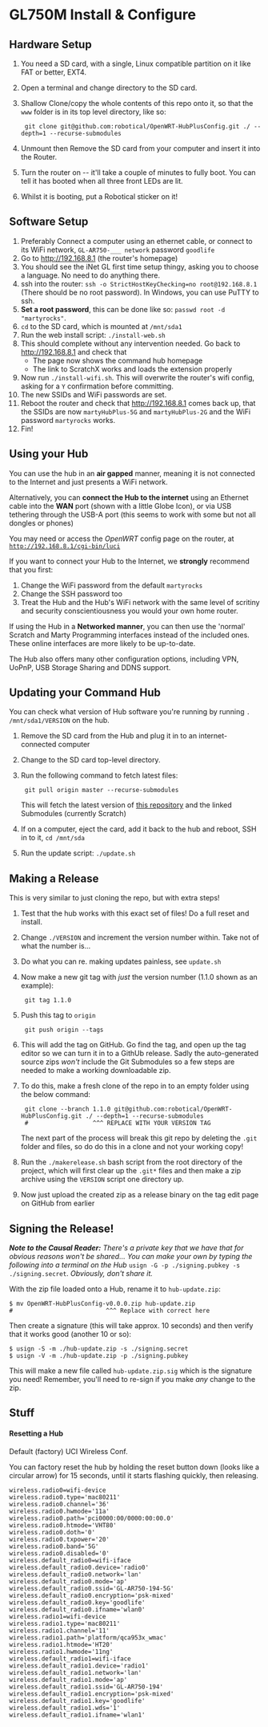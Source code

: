 GL750M Install & Configure
===

Hardware Setup
---

1. You need a SD card, with a single, Linux compatible partition on it like FAT or better, EXT4.
2. Open a terminal and change directory to the SD card.
3. Shallow Clone/copy the whole contents of this repo onto it, so that the `www` folder is in its
   top level directory, like so:

        git clone git@github.com:robotical/OpenWRT-HubPlusConfig.git ./ --depth=1 --recurse-submodules

4. Unmount then Remove the SD card from your computer and insert it into the Router.
5. Turn the router on -- it'll take a couple of minutes to fully boot. You can tell it has booted
   when all three front LEDs are lit.
6. Whilst it is booting, put a Robotical sticker on it!


Software Setup
---

1. Preferably Connect a computer using an ethernet cable, or connect to its WiFi network,
   `GL-AR750-___ network` password `goodlife`
2. Go to http://192.168.8.1 (the router's homepage)
3. You should see the iNet GL first time setup thingy, asking you to choose a language. No need
   to do anything there.
4. ssh into the router: `ssh -o StrictHostKeyChecking=no root@192.168.8.1` (There should be no
   root password). In Windows, you can use PuTTY to ssh.
5. **Set a root password**, this can be done like so: `passwd root -d "martyrocks"`.
6. `cd` to the SD card, which is mounted at `/mnt/sda1`
7. Run the web install script: `./install-web.sh`
8. This should complete without any intervention needed. Go back to http://192.168.8.1 and check that
   * The page now shows the command hub homepage
   * The link to ScratchX works and loads the extension properly
9. Now run `./install-wifi.sh`. This will overwrite the router's wifi config, asking for a `Y`
   confirmation before committing.
10. The new SSIDs and WiFi passwords are set.
11. Reboot the router and check that http://192.168.8.1 comes back up, that the SSIDs are now
    `martyHubPlus-5G` and `martyHubPlus-2G` and the WiFi password `martyrocks` works. 
12. Fin!


Using your Hub
--------------

You can use the hub in an **air gapped** manner, meaning it is not connected to the Internet
and just presents a WiFi network.

Alternatively, you can **connect the Hub to the internet** using an Ethernet cable into the **WAN** port
(shown with a little Globe Icon), or via USB tethering through the USB-A port (this seems to work with
some but not all dongles or phones)

You may need or access the *OpenWRT* config page on the router, at
[`http://192.168.8.1/cgi-bin/luci`](http://192.168.8.1/cgi-bin/luci)

If you want to connect your Hub to the Internet, we **strongly** recommend that you first:

1. Change the WiFi password from the default `martyrocks`
2. Change the SSH password too
3. Treat the Hub and the Hub's WiFi network with the same level of scritiny and security
   conscientiousness you would your own home router.

If using the Hub in a **Networked manner**, you can then use the 'normal' Scratch and Marty Programming
interfaces instead of the included ones. These online interfaces are more likely to be up-to-date.

The Hub also offers many other configuration options, including VPN, UoPnP, USB Storage Sharing and
DDNS support.


Updating your Command Hub
-------------------------

You can check what version of Hub software you're running by running `. /mnt/sda1/VERSION` on the hub.

1. Remove the SD card from the Hub and plug it in to an internet-connected computer
2. Change to the SD card top-level directory. 
3. Run the following command to fetch latest files:

        git pull origin master --recurse-submodules

    This will fetch the latest version of
    [this repository](https://github.com/robotical/OpenWRT-HubPlusConfig)
    and the linked Submodules (currently Scratch)
4. If on a computer, eject the card, add it back to the hub and reboot, SSH in to it, `cd /mnt/sda`
4. Run the update script: `./update.sh`


Making a Release
----------------

This is very similar to just cloning the repo, but with extra steps!

1. Test that the hub works with this exact set of files! Do a full reset and install.
2. Change `./VERSION` and increment the version number within. Take not of what the number is...
3. Do what you can re. making updates painless, see `update.sh`
4. Now make a new git tag with *just* the version number (1.1.0 shown as an example):

        git tag 1.1.0

5. Push this tag to `origin`

        git push origin --tags

6. This will add the tag on GitHub. Go find the tag, and open up the tag editor so we can turn
   it in to a GithUb release. Sadly the auto-generated source zips *won't* include the Git Submodules
   so a few steps are needed to make a working downloadable zip.
7. To do this, make a fresh clone of the repo in to an empty folder using the below command:

        git clone --branch 1.1.0 git@github.com:robotical/OpenWRT-HubPlusConfig.git ./ --depth=1 --recurse-submodules
        #                  ^^^ REPLACE WITH YOUR VERSION TAG

   The next part of the process will break this git repo by deleting the `.git` folder and files,
   so do do this in a clone and not your working copy!

8. Run the `./makerelease.sh` bash script from the root directory of the project, which will first
   clear up the `.git*` files and then make a zip archive using the `VERSION` script one directory up.

9. Now just upload the created zip as a release binary on the tag edit page
   on GitHub from earlier


Signing the Release!
--------------------

***Note to the Causal Reader:** There's a private key that we have that for obvious
reasons won't be shared... You can make your own by typing the following into a terminal
on the Hub* `usign -G -p ./signing.pubkey -s ./signing.secret`. *Obviously, don't share it.*


With the zip file loaded onto a Hub, rename it to `hub-update.zip`:

```
$ mv OpenWRT-HubPlusConfig-v0.0.0.zip hub-update.zip
#                          ^^^ Replace with correct here
```

Then create a signature (this will take approx. 10 seconds) and then verify that it
works good (another 10 or so):

```
$ usign -S -m ./hub-update.zip -s ./signing.secret
$ usign -V -m ./hub-update.zip -p ./signing.pubkey
```

This will make a new file called `hub-update.zip.sig` which is the signature you need!
Remember, you'll need to re-sign if you make *any* change to the zip.


Stuff
---

#### Resetting a Hub

Default (factory) UCI Wireless Conf.

You can factory reset the hub by holding the reset button down (looks like a circular arrow)
for 15 seconds, until it starts flashing quickly, then releasing.

```
wireless.radio0=wifi-device
wireless.radio0.type='mac80211'
wireless.radio0.channel='36'
wireless.radio0.hwmode='11a'
wireless.radio0.path='pci0000:00/0000:00:00.0'
wireless.radio0.htmode='VHT80'
wireless.radio0.doth='0'
wireless.radio0.txpower='20'
wireless.radio0.band='5G'
wireless.radio0.disabled='0'
wireless.default_radio0=wifi-iface
wireless.default_radio0.device='radio0'
wireless.default_radio0.network='lan'
wireless.default_radio0.mode='ap'
wireless.default_radio0.ssid='GL-AR750-194-5G'
wireless.default_radio0.encryption='psk-mixed'
wireless.default_radio0.key='goodlife'
wireless.default_radio0.ifname='wlan0'
wireless.radio1=wifi-device
wireless.radio1.type='mac80211'
wireless.radio1.channel='11'
wireless.radio1.path='platform/qca953x_wmac'
wireless.radio1.htmode='HT20'
wireless.radio1.hwmode='11ng'
wireless.default_radio1=wifi-iface
wireless.default_radio1.device='radio1'
wireless.default_radio1.network='lan'
wireless.default_radio1.mode='ap'
wireless.default_radio1.ssid='GL-AR750-194'
wireless.default_radio1.encryption='psk-mixed'
wireless.default_radio1.key='goodlife'
wireless.default_radio1.wds='1'
wireless.default_radio1.ifname='wlan1'
```


